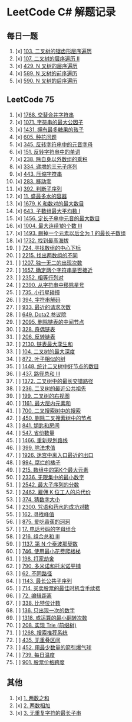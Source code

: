 # LeetCode C# 解题记录

## 每日一题
1. [x] [103. 二叉树的锯齿形层序遍历](https://leetcode.cn/problems/binary-tree-zigzag-level-order-traversal/?envType=daily-question&envId=2024-02-15)
2. [x] [107. 二叉树的层序遍历 II](https://leetcode.cn/problems/binary-tree-level-order-traversal-ii/?envType=daily-question&envId=2024-02-16)
3. [x] [429. N 叉树的层序遍历](https://leetcode.cn/problems/n-ary-tree-level-order-traversal/description/?envType=daily-question&envId=2024-02-17)
4. [x] [589. N 叉树的前序遍历](https://leetcode.cn/problems/n-ary-tree-preorder-traversal/description/?envType=daily-question&envId=2024-02-18) 
5. [x] [590. N 叉树的后序遍历](https://leetcode.cn/problems/n-ary-tree-postorder-traversal/description/?envType=daily-question&envId=2024-02-19)

## LeetCode 75

1. [x] [1768. 交替合并字符串](https://leetcode.cn/problems/merge-strings-alternately/description/?envType=study-plan-v2&envId=leetcode-75)
2. [x] [1071. 字符串的最大公因子](https://leetcode.cn/problems/greatest-common-divisor-of-strings/?envType=study-plan-v2&envId=leetcode-75)
3. [x] [1431. 拥有最多糖果的孩子](https://leetcode.cn/problems/kids-with-the-greatest-number-of-candies/description/?envType=study-plan-v2&envId=leetcode-75)
4. [x] [605. 种花问题](https://leetcode.cn/problems/can-place-flowers/description/?envType=study-plan-v2&envId=leetcode-75)
5. [x] [345. 反转字符串中的元音字母](https://leetcode.cn/problems/reverse-vowels-of-a-string/description/?envType=study-plan-v2&envId=leetcode-75)
6. [x] [151. 反转字符串中的单词](https://leetcode.cn/problems/reverse-words-in-a-string/description/?envType=study-plan-v2&envId=leetcode-75)
7. [x] [238. 除自身以外数组的乘积](https://leetcode.cn/problems/product-of-array-except-self/description/?envType=study-plan-v2&envId=leetcode-75)
8. [x] [334. 递增的三元子序列](https://leetcode.cn/problems/increasing-triplet-subsequence/description/?envType=study-plan-v2&envId=leetcode-75)
9. [x] [443. 压缩字符串](https://leetcode.cn/problems/string-compression/description/?envType=study-plan-v2&envId=leetcode-75)
10. [x] [283. 移动零](https://leetcode.cn/problems/move-zeroes/description/?envType=study-plan-v2&envId=leetcode-75)
11. [x] [392. 判断子序列](https://leetcode.cn/problems/is-subsequence/description/?envType=study-plan-v2&envId=leetcode-75)
12. [x] [11. 盛最多水的容器](https://leetcode.cn/problems/container-with-most-water/description/?envType=study-plan-v2&envId=leetcode-75)
13. [x] [1679. K 和数对的最大数目](https://leetcode.cn/problems/max-number-of-k-sum-pairs/description/?envType=study-plan-v2&envId=leetcode-75)
14. [x] [643. 子数组最大平均数 I](https://leetcode.cn/problems/maximum-average-subarray-i/description/?envType=study-plan-v2&envId=leetcode-75)
15. [x] [1456. 定长子串中元音的最大数目](https://leetcode.cn/problems/maximum-number-of-vowels-in-a-substring-of-given-length/description/?envType=study-plan-v2&envId=leetcode-75)
16. [x] [1004. 最大连续1的个数 III](https://leetcode.cn/problems/max-consecutive-ones-iii/description/?envType=study-plan-v2&envId=leetcode-75)
17. [x] [1493. 删掉一个元素以后全为 1 的最长子数组](https://leetcode.cn/problems/longest-subarray-of-1s-after-deleting-one-element/?envType=study-plan-v2&envId=leetcode-75)
18. [x] [1732. 找到最高海拔](https://leetcode.cn/problems/find-the-highest-altitude/?envType=study-plan-v2&envId=leetcode-75)
19. [ ] [724. 寻找数组的中心下标](https://leetcode.cn/problems/find-pivot-index/?envType=study-plan-v2&envId=leetcode-75)
20. [ ] [2215. 找出两数组的不同](https://leetcode.cn/problems/find-the-difference-of-two-arrays/?envType=study-plan-v2&envId=leetcode-75)
21. [ ] [1207. 独一无二的出现次数](https://leetcode.cn/problems/unique-number-of-occurrences/?envType=study-plan-v2&envId=leetcode-75)
22. [ ] [1657. 确定两个字符串是否接近](https://leetcode.cn/problems/determine-if-two-strings-are-close/?envType=study-plan-v2&envId=leetcode-75)
23. [ ] [2352. 相等行列对](https://leetcode.cn/problems/equal-row-and-column-pairs/?envType=study-plan-v2&envId=leetcode-75)
24. [ ] [2390. 从字符串中移除星号](https://leetcode.cn/problems/removing-stars-from-a-string/?envType=study-plan-v2&envId=leetcode-75)
25. [ ] [735. 小行星碰撞](https://leetcode.cn/problems/asteroid-collision/?envType=study-plan-v2&envId=leetcode-75)
26. [ ] [394. 字符串解码](https://leetcode.cn/problems/decode-string/?envType=study-plan-v2&envId=leetcode-75)
27. [ ] [933. 最近的请求次数](https://leetcode.cn/problems/number-of-recent-calls/?envType=study-plan-v2&envId=leetcode-75)
28. [ ] [649. Dota2 参议院](https://leetcode.cn/problems/dota2-senate/?envType=study-plan-v2&envId=leetcode-75)
29. [ ] [2095. 删除链表的中间节点](https://leetcode.cn/problems/delete-the-middle-node-of-a-linked-list/?envType=study-plan-v2&envId=leetcode-75)
30. [ ] [328. 奇偶链表](https://leetcode.cn/problems/odd-even-linked-list/?envType=study-plan-v2&envId=leetcode-75)
31. [ ] [206. 反转链表](https://leetcode.cn/problems/reverse-linked-list/?envType=study-plan-v2&envId=leetcode-75)
32. [ ] [2130. 链表最大孪生和](https://leetcode.cn/problems/maximum-twin-sum-of-a-linked-list/?envType=study-plan-v2&envId=leetcode-75)
33. [ ] [104. 二叉树的最大深度](https://leetcode.cn/problems/maximum-depth-of-binary-tree/?envType=study-plan-v2&envId=leetcode-75)
34. [ ] [872. 叶子相似的树](https://leetcode.cn/problems/leaf-similar-trees/?envType=study-plan-v2&envId=leetcode-75)
35. [ ] [1448. 统计二叉树中好节点的数目](https://leetcode.cn/problems/count-good-nodes-in-binary-tree/?envType=study-plan-v2&envId=leetcode-75)
36. [ ] [437. 路径总和 III](https://leetcode.cn/problems/path-sum-iii/?envType=study-plan-v2&envId=leetcode-75)
37. [ ] [1372. 二叉树中的最长交错路径](https://leetcode.cn/problems/longest-zigzag-path-in-a-binary-tree/?envType=study-plan-v2&envId=leetcode-75)
38. [ ] [236. 二叉树的最近公共祖先](https://leetcode.cn/problems/lowest-common-ancestor-of-a-binary-tree/?envType=study-plan-v2&envId=leetcode-75)
39. [ ] [199. 二叉树的右视图](https://leetcode.cn/problems/binary-tree-right-side-view/?envType=study-plan-v2&envId=leetcode-75)
40. [ ] [1161. 最大层内元素和](https://leetcode.cn/problems/maximum-level-sum-of-a-binary-tree/?envType=study-plan-v2&envId=leetcode-75)
41. [ ] [700. 二叉搜索树中的搜索](https://leetcode.cn/problems/search-in-a-binary-search-tree/?envType=study-plan-v2&envId=leetcode-75)
42. [ ] [450. 删除二叉搜索树中的节点](https://leetcode.cn/problems/delete-node-in-a-bst/?envType=study-plan-v2&envId=leetcode-75)
43. [ ] [841. 钥匙和房间](https://leetcode.cn/problems/keys-and-rooms/?envType=study-plan-v2&envId=leetcode-75)
44. [ ] [547. 省份数量](https://leetcode.cn/problems/number-of-provinces/?envType=study-plan-v2&envId=leetcode-75)
45. [ ] [1466. 重新规划路线](https://leetcode.cn/problems/reorder-routes-to-make-all-paths-lead-to-the-city-zero/?envType=study-plan-v2&envId=leetcode-75)
46. [ ] [399. 除法求值](https://leetcode.cn/problems/evaluate-division/?envType=study-plan-v2&envId=leetcode-75)
47. [ ] [1926. 迷宫中离入口最近的出口](https://leetcode.cn/problems/nearest-exit-from-entrance-in-maze/?envType=study-plan-v2&envId=leetcode-75)
48. [ ] [994. 腐烂的橘子](https://leetcode.cn/problems/rotting-oranges/?envType=study-plan-v2&envId=leetcode-75)
49. [ ] [215. 数组中的第K个最大元素](https://leetcode.cn/problems/kth-largest-element-in-an-array/?envType=study-plan-v2&envId=leetcode-75)
50. [ ] [2336. 无限集中的最小数字](https://leetcode.cn/problems/smallest-number-in-infinite-set/?envType=study-plan-v2&envId=leetcode-75)
51. [ ] [2542. 最大子序列的分数](https://leetcode.cn/problems/maximum-subsequence-score/?envType=study-plan-v2&envId=leetcode-75)
52. [ ] [2462. 雇佣 K 位工人的总代价](https://leetcode.cn/problems/total-cost-to-hire-k-workers/?envType=study-plan-v2&envId=leetcode-75)
53. [ ] [374. 猜数字大小](https://leetcode.cn/problems/guess-number-higher-or-lower/?envType=study-plan-v2&envId=leetcode-75)
54. [ ] [2300. 咒语和药水的成功对数](https://leetcode.cn/problems/successful-pairs-of-spells-and-potions/?envType=study-plan-v2&envId=leetcode-75)
55. [ ] [162. 寻找峰值](https://leetcode.cn/problems/find-peak-element/?envType=study-plan-v2&envId=leetcode-75)
56. [ ] [875. 爱吃香蕉的珂珂](https://leetcode.cn/problems/koko-eating-bananas/?envType=study-plan-v2&envId=leetcode-75)
57. [ ] [17. 电话号码的字母组合](https://leetcode.cn/problems/letter-combinations-of-a-phone-number/?envType=study-plan-v2&envId=leetcode-75)
58. [ ] [216. 组合总和 III](https://leetcode.cn/problems/combination-sum-iii/?envType=study-plan-v2&envId=leetcode-75)
59. [ ] [1137. 第 N 个泰波那契数](https://leetcode.cn/problems/n-th-tribonacci-number/?envType=study-plan-v2&envId=leetcode-75)
60. [ ] [746. 使用最小花费爬楼梯](https://leetcode.cn/problems/min-cost-climbing-stairs/?envType=study-plan-v2&envId=leetcode-75)
61. [ ] [198. 打家劫舍](https://leetcode.cn/problems/house-robber/?envType=study-plan-v2&envId=leetcode-75)
62. [ ] [790. 多米诺和托米诺平铺](https://leetcode.cn/problems/domino-and-tromino-tiling/?envType=study-plan-v2&envId=leetcode-75)
63. [ ] [62. 不同路径](https://leetcode.cn/problems/unique-paths/?envType=study-plan-v2&envId=leetcode-75)
64. [ ] [1143. 最长公共子序列](https://leetcode.cn/problems/longest-common-subsequence/?envType=study-plan-v2&envId=leetcode-75)
65. [ ] [714. 买卖股票的最佳时机含手续费](https://leetcode.cn/problems/best-time-to-buy-and-sell-stock-with-transaction-fee/?envType=study-plan-v2&envId=leetcode-75)
66. [ ] [72. 编辑距离](https://leetcode.cn/problems/edit-distance/?envType=study-plan-v2&envId=leetcode-75)
67. [ ] [338. 比特位计数](https://leetcode.cn/problems/counting-bits/?envType=study-plan-v2&envId=leetcode-75)
68. [ ] [136. 只出现一次的数字](https://leetcode.cn/problems/single-number/?envType=study-plan-v2&envId=leetcode-75)
69. [ ] [1318. 或运算的最小翻转次数](https://leetcode.cn/problems/minimum-flips-to-make-a-or-b-equal-to-c/?envType=study-plan-v2&envId=leetcode-75)
70. [ ] [208. 实现 Trie (前缀树)](https://leetcode.cn/problems/implement-trie-prefix-tree/?envType=study-plan-v2&envId=leetcode-75)
71. [ ] [1268. 搜索推荐系统](https://leetcode.cn/problems/search-suggestions-system/?envType=study-plan-v2&envId=leetcode-75)
72. [ ] [435. 无重叠区间](https://leetcode.cn/problems/non-overlapping-intervals/?envType=study-plan-v2&envId=leetcode-75)
73. [ ] [452. 用最少数量的箭引爆气球](https://leetcode.cn/problems/minimum-number-of-arrows-to-burst-balloons/?envType=study-plan-v2&envId=leetcode-75)
74. [ ] [739. 每日温度](https://leetcode.cn/problems/daily-temperatures/?envType=study-plan-v2&envId=leetcode-75)
75. [ ] [901. 股票价格跨度](https://leetcode.cn/problems/online-stock-span/?envType=study-plan-v2&envId=leetcode-75)

## 其他

1. [x] [1. 两数之和](https://leetcode.cn/problems/two-sum/description/)
2. [x] [2. 两数相加](https://leetcode.cn/problems/add-two-numbers/description/)
3. [x] [3. 无重复字符的最长子串](https://leetcode.cn/problems/longest-substring-without-repeating-characters/)